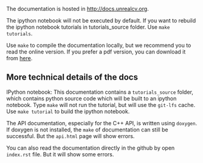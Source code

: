 The documentation is hosted in http://docs.unrealcv.org.

The ipython notebook will not be executed by default. If you want to rebuild the ipython notebook tutorials in tutorials_source folder. Use `make tutorials`.

Use `make` to compile the documentation locally, but we recommend you to read the online version. If you prefer a pdf version, you can download it from [here](http://readthedocs.org/projects/unrealcv/downloads/pdf/develop/).

## More technical details of the docs

IPython notebook: This documentation contains a `tutorials_source` folder, which contains python source code which will be built to an ipython notebook. Type `make` will not run the tutorial, but will use the `git-lfs` cache. Use `make tutorial` to build the ipython notebook.

The API documentation, especially for the C++ API, is written using `doxygen`. If doxygen is not installed, the `make` of documentation can still be successful. But the `api.html` page will show errors.

You can also read the documentation directly in the github by open `index.rst` file. But it will show some errors.
